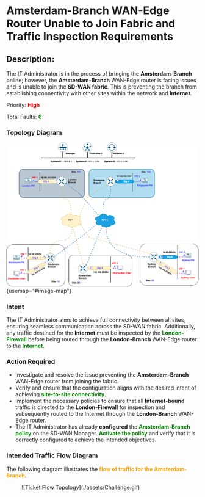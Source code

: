 # Amsterdam-Branch WAN-Edge Router Unable to Join Fabric and Traffic Inspection Requirements

## Description:
The IT Administrator is in the process of bringing the **Amsterdam-Branch** online; however, the **Amsterdam-Branch** WAN-Edge router is facing issues and is unable to join the **SD-WAN fabric**. This is preventing the branch from establishing connectivity with other sites within the network and **Internet**.

Priority: **<font color="red">High</font>**

Total Faults: **<font color="green">6</font>**

### Topology Diagram


![Ticket Topology](./assets/Challenge-Topology.png){usemap="#image-map"}
<map name="image-map">
     <area target="_self" alt="Stockholm-Branch" title="Stockholm-Branch" href="telnet://127.0.0.1:9013" coords="232,611,28" shape="circle">
     <area target="_self" alt="Stockholm-FW" title="Stockholm-FW" href="telnet://127.0.0.1:9015" coords="37,594,70,618" shape="rect">
     <area target="_self" alt="Stockholm-User" title="Stockholm-User" href="telnet://127.0.0.1:9016" coords="35,678,74,707" shape="rect">
     <area target="_self" alt="Amsterdam-Branch" title="Amsterdam-Branch" href="telnet://127.0.0.1:9000" coords="406,665,25" shape="circle">
     <area target="_self" alt="Amsterdam-User" title="Amsterdam-User" href="telnet://127.0.0.1:9002" coords="587,649,623,673" shape="rect">
     <area target="_self" alt="Sydney-Branch" title="Sydney-Branch" href="telnet://127.0.0.1:9017" coords="783,606,23" shape="circle">
     <area target="_self" alt="Sydney-FW" title="Sydney-FW" href="telnet://127.0.0.1:9019" coords="948,583,982,610" shape="rect">
     <area target="_self" alt="Sydney-User" title="Sydney-User" href="telnet://127.0.0.1:9020" coords="949,677,983,700" shape="rect">
     <area target="_self" alt="London-Branch" title="London-Branch" href="telnet://127.0.0.1:9006" coords="293,206,29" shape="circle">
     <area target="_self" alt="London-FW" title="London-FW" href="telnet://127.0.0.1:9008" coords="101,191,135,216" shape="rect">
     <area target="_self" alt="Singapore-Branch" title="Singapore-Branch" href="telnet://127.0.0.1:9010" coords="552,206,27" shape="circle">
     <area target="_self" alt="Singapore-FW" title="Singapore-FW" href="telnet://127.0.0.1:9012" coords="714,186,753,212" shape="rect">
     <area target="_self" alt="Controller-1" title="Controller-1" href="telnet://127.0.0.1:9003" coords="429,29,30" shape="circle">
</map>


### Intent

The IT Administrator aims to achieve full connectivity between all sites, ensuring seamless communication across the SD-WAN fabric.
Additionally, any traffic destined for the **Internet** must be inspected by the **<font color="green">London-Firewall</font>** before being routed through the **London-Branch** WAN-Edge router to the **<font color="green">Internet</font>**.

### Action Required

- Investigate and resolve the issue preventing the **Amsterdam-Branch** WAN-Edge router from joining the fabric.
- Verify and ensure that the configuration aligns with the desired intent of achieving **<font color="green">site-to-site connectivity</font>**.
- Implement the necessary policies to ensure that all **Internet-bound** traffic is directed to the **London-Firewall** for inspection and subsequently routed to the Internet through the **London-Branch** WAN-Edge router.
- The IT Administrator has already **configured** the **<font color="green">Amsterdam-Branch policy</font>** on the SD-WAN Manager. **<font color="green">Activate the policy</font>** and verify that it is correctly configured to achieve the intended objectives.
### Intended Traffic Flow Diagram

The following diagram illustrates the **<font color="orange">flow of traffic for the Amsterdam-Branch</font>**.

<figure markdown>
  ![Ticket Flow Topology](./assets/Challenge.gif)
</figure>